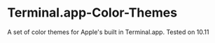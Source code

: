 # Terminal.app-Color-Themes
A set of color themes for Apple's built in Terminal.app. Tested on 10.11

